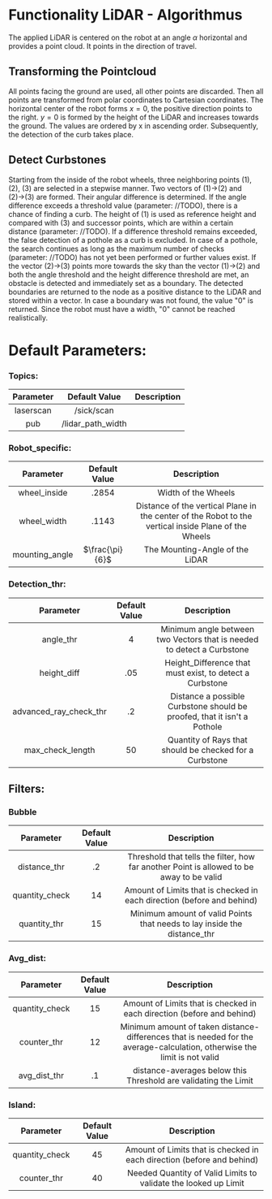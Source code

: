 # Functionality LiDAR - Algorithmus
The applied LiDAR is centered on the robot at an angle $\alpha$ horizontal and provides a point cloud. It points in the direction of travel.

## Transforming the Pointcloud
All points facing the ground are used, all other points are discarded. Then all points are transformed from polar coordinates to Cartesian coordinates. The horizontal center of the robot forms $x = 0$, the positive direction points to the right. $y = 0$ is formed by the height of the LiDAR and increases towards the ground. The values are ordered by x in ascending order. Subsequently, the detection of the curb takes place.

## Detect Curbstones
Starting from the inside of the robot wheels, three neighboring points (1), (2), (3) are selected in a stepwise manner. Two vectors of (1)&rarr;(2) and (2)&rarr;(3) are formed. Their angular difference is determined. If the angle difference exceeds a threshold value (parameter: //TODO), there is a chance of finding a curb. The height of (1) is used as reference height and compared with (3) and successor points, which are within a certain distance (parameter: //TODO). If a difference threshold remains exceeded, the false detection of a pothole as a curb is excluded. In case of a pothole, the search continues as long as the maximum number of checks (parameter: //TODO) has not yet been performed or further values exist. If the vector (2)&rarr;(3) points more towards the sky than the vector (1)&rarr;(2) and both the angle threshold and the height difference threshold are met, an obstacle is detected and immediately set as a boundary. The detected boundaries are returned to the node as a positive distance to the LiDAR and stored within a vector. In case a boundary was not found, the value "0" is returned. Since the robot must have a width, "0" cannot be reached realistically.

# Default Parameters:
### Topics:
Parameter   | Default Value     | Description
:----------:|:-----------------:|:----------:
laserscan   |/sick/scan         |
pub         |/lidar_path_width  |

### Robot_specific:
Parameter       | Default Value     | Description
:--------------:|:-----------------:|:----------:
wheel_inside    | .2854             | Width of the Wheels   
wheel_width     | .1143             | Distance of the vertical Plane in the center of the Robot to the vertical inside Plane of the Wheels   
mounting_angle  | $\frac{\pi}{6}$   | The Mounting-Angle of the LiDAR

### Detection_thr:
Parameter               | Default Value     | Description
:----------------------:|:-----------------:|:----------:
angle_thr               | 4                 | Minimum angle between two Vectors that is needed to detect a Curbstone 
height_diff             | .05               | Height_Difference that must exist, to detect a Curbstone
advanced_ray_check_thr  | .2                | Distance a possible Curbstone should be proofed, that it isn't a Pothole           
max_check_length        | 50                | Quantity of Rays that should be checked for a Curbstone

## Filters:
### Bubble
Parameter       | Default Value     | Description
:--------------:|:-----------------:|:----------:
distance_thr    | .2                | Threshold that tells the filter, how far another Point is allowed to be away to be valid
quantity_check  | 14                | Amount of Limits that is checked in each direction (before and behind)
quantity_thr    | 15                | Minimum amount of valid Points that needs to lay inside the distance_thr

### Avg_dist:
Parameter       | Default Value     | Description
:--------------:|:-----------------:|:----------:
quantity_check  | 15                | Amount of Limits that is checked in each direction (before and behind)
counter_thr     | 12                | Minimum amount of taken distance-differences that is needed for the average-calculation, otherwise the limit is not valid
avg_dist_thr    | .1                | distance-averages below this Threshold are validating the Limit

### Island:
Parameter       | Default Value     | Description
:--------------:|:-----------------:|:----------:
quantity_check  | 45                | Amount of Limits that is checked in each direction (before and behind)
counter_thr     | 40                | Needed Quantity of Valid Limits to validate the looked up Limit